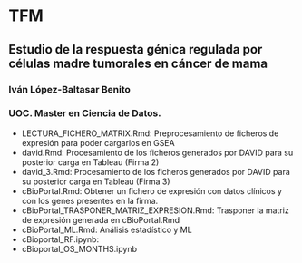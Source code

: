 # TFM 
## Estudio de la respuesta génica regulada por células madre tumorales en cáncer de mama
### Iván López-Baltasar Benito
### UOC. Master en Ciencia de Datos.

* LECTURA_FICHERO_MATRIX.Rmd: Preprocesamiento de ficheros de expresión para poder cargarlos en GSEA
* david.Rmd: Procesamiento de los ficheros generados por DAVID para su posterior carga en Tableau (Firma 2)
* david_3.Rmd: Procesamiento de los ficheros generados por DAVID para su posterior carga en Tableau (Firma 3)
* cBioPortal.Rmd: Obtener un fichero de expresión con datos clínicos y con los genes presentes en la firma.
* cBioPortal_TRASPONER_MATRIZ_EXPRESION.Rmd: Trasponer la matriz de expresión generada en cBioPortal.Rmd
* cBioPortal_ML.Rmd: Análisis estadístico y ML
* cBioportal_RF.ipynb: 
* cBioportal_OS_MONTHS.ipynb
